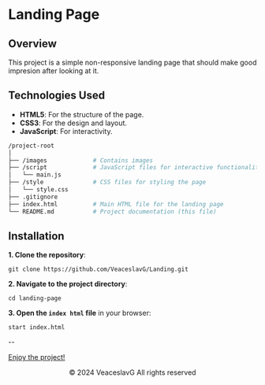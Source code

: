 # Landing Page

## Overview

This project is a simple non-responsive landing page that should make good impresion after looking at it.

## Technologies Used

- **HTML5**: For the structure of the page.
- **CSS3**: For the design and layout.
- **JavaScript**: For interactivity.

```bash
/project-root
│
├── /images             # Contains images
├── /script             # JavaScript files for interactive functionality
│   └── main.js
├── /style              # CSS files for styling the page
│   └── style.css
├── .gitignore
├── index.html          # Main HTML file for the landing page
└── README.md           # Project documentation (this file)
```

## Installation

**1. Clone the repository**:

```
git clone https://github.com/VeaceslavG/Landing.git
```

**2. Navigate to the project directory**:

```
cd landing-page
```

**3. Open the `index html` file** in your browser:

```
start index.html
```

--

[Enjoy the project!][1]

[1]: https://veaceslavg.github.io/Landing/

<div align=center>© 2024 VeaceslavG All rights reserved</div>
